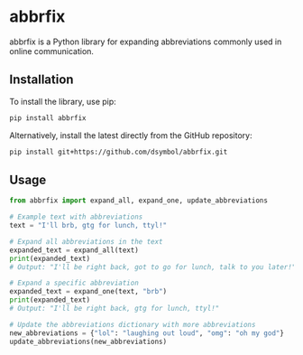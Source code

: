 # abbrfix

abbrfix is a Python library for expanding abbreviations commonly used in online communication.

## Installation

To install the library, use pip:

```bash
pip install abbrfix
```

Alternatively, install the latest directly from the GitHub repository:

```bash
pip install git+https://github.com/dsymbol/abbrfix.git
```

## Usage

```python
from abbrfix import expand_all, expand_one, update_abbreviations

# Example text with abbreviations
text = "I'll brb, gtg for lunch, ttyl!"

# Expand all abbreviations in the text
expanded_text = expand_all(text)
print(expanded_text)
# Output: "I'll be right back, got to go for lunch, talk to you later!"

# Expand a specific abbreviation
expanded_text = expand_one(text, "brb")
print(expanded_text)
# Output: "I'll be right back, gtg for lunch, ttyl!"

# Update the abbreviations dictionary with more abbreviations
new_abbreviations = {"lol": "laughing out loud", "omg": "oh my god"}
update_abbreviations(new_abbreviations)
```
